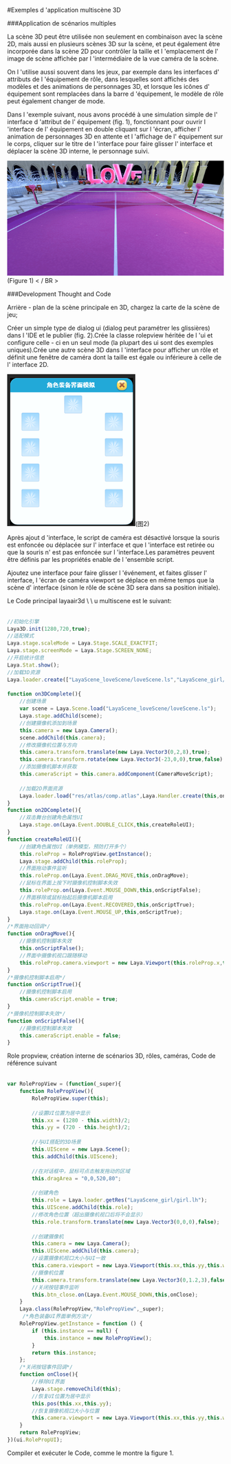 #Exemples d 'application multiscène 3D

###Application de scénarios multiples

La scène 3D peut être utilisée non seulement en combinaison avec la scène 2D, mais aussi en plusieurs scènes 3D sur la scène, et peut également être incorporée dans la scène 2D pour contrôler la taille et l 'emplacement de l' image de scène affichée par l 'intermédiaire de la vue caméra de la scène.

On l 'utilise aussi souvent dans les jeux, par exemple dans les interfaces d' attributs de l 'équipement de rôle, dans lesquelles sont affichés des modèles et des animations de personnages 3D, et lorsque les icônes d' équipement sont remplacées dans la barre d 'équipement, le modèle de rôle peut également changer de mode.

Dans l 'exemple suivant, nous avons procédé à une simulation simple de l' interface d 'attribut de l' équipement (fig. 1), fonctionnant pour ouvrir l 'interface de l' équipement en double cliquant sur l 'écran, afficher l' animation de personnages 3D en attente et l 'affichage de l' équipement sur le corps, cliquer sur le titre de l 'interface pour faire glisser l' interface et déplacer la scène 3D interne, le personnage suivi.

![1](img/1.gif)(Figure 1) < / BR >



###Development Thought and Code

Arrière - plan de la scène principale en 3D, chargez la carte de la scène de jeu;

Créer un simple type de dialog ui (dialog peut paramétrer les glissières) dans l 'IDE et le publier (fig. 2).Crée la classe rolepview héritée de l 'ui et configure celle - ci en un seul mode (la plupart des ui sont des exemples uniques).Crée une autre scène 3D dans l 'interface pour afficher un rôle et définit une fenêtre de caméra dont la taille est égale ou inférieure à celle de l' interface 2D.

![2](img/2.png)(图2)</br>


Après ajout d 'interface, le script de caméra est désactivé lorsque la souris est enfoncée ou déplacée sur l' interface et que l 'interface est retirée ou que la souris n' est pas enfoncée sur l 'interface.Les paramètres peuvent être définis par les propriétés enable de l 'ensemble script.

Ajoutez une interface pour faire glisser l 'événement, et faites glisser l' interface, l 'écran de caméra viewport se déplace en même temps que la scène d' interface (sinon le rôle de scène 3D sera dans sa position initiale).

Le Code principal layaair3d \ \ u multiscene est le suivant:


```typescript

//初始化引擎
Laya3D.init(1280,720,true);
//适配模式
Laya.stage.scaleMode = Laya.Stage.SCALE_EXACTFIT;
Laya.stage.screenMode = Laya.Stage.SCREEN_NONE;
//开启统计信息
Laya.Stat.show();
//加载3D资源
Laya.loader.create(["LayaScene_loveScene/loveScene.ls","LayaScene_girl/girl.lh"],Laya.Handler.create(this,on3DComplete));

function on3DComplete(){
    //创建场景
    var scene = Laya.Scene.load("LayaScene_loveScene/loveScene.ls");
    Laya.stage.addChild(scene);
    //创建摄像机添加到场景
    this.camera = new Laya.Camera();
    scene.addChild(this.camera);
    //修改摄像机位置与方向
    this.camera.transform.translate(new Laya.Vector3(0,2,8),true);
    this.camera.transform.rotate(new Laya.Vector3(-23,0,0),true,false);
    //添加摄像机脚本并获取
    this.cameraScript = this.camera.addComponent(CameraMoveScript);

    //加载2D界面资源
    Laya.loader.load("res/atlas/comp.atlas",Laya.Handler.create(this,on2DComplete));
}
function on2DComplete(){
    //双击舞台创建角色属性UI
    Laya.stage.on(Laya.Event.DOUBLE_CLICK,this,createRoleUI);
}
function createRoleUI(){
    //创建角色属性UI（单例模型，预防打开多个）
    this.roleProp = RolePropView.getInstance();
    Laya.stage.addChild(this.roleProp);
    //界面拖动事件监听
    this.roleProp.on(Laya.Event.DRAG_MOVE,this,onDragMove);
    //鼠标在界面上按下时摄像机控制脚本失效
    this.roleProp.on(Laya.Event.MOUSE_DOWN,this,onScriptFalse);
    //界面移除或鼠标抬起后摄像机脚本启用
    this.roleProp.on(Laya.Event.RECOVERED,this,onScriptTrue);
    Laya.stage.on(Laya.Event.MOUSE_UP,this,onScriptTrue);
}
/*界面拖动回调*/
function onDragMove(){
    //摄像机控制脚本失效
    this.onScriptFalse();
    //界面中摄像机视口跟随移动
    this.roleProp.camera.viewport = new Laya.Viewport(this.roleProp.x,this.roleProp.y,this.roleProp.width,roleProp.height);
}
/*摄像机控制脚本启用*/
function onScriptTrue(){
    //摄像机控制脚本启用
    this.cameraScript.enable = true;
}
/*摄像机控制脚本失效*/
function onScriptFalse(){
    //摄像机控制脚本失效
    this.cameraScript.enable = false;
}
```


Role propview, création interne de scénarios 3D, rôles, caméras, Code de référence suivant


```typescript

var RolePropView = (function(_super){
    function RolePropView(){
        RolePropView.super(this);

        //设置UI位置为居中显示
        this.xx = (1280 - this.width)/2;
        this.yy = (720 - this.height)/2;

        //与UI搭配的3D场景
        this.UIScene = new Laya.Scene();
        this.addChild(this.UIScene);

        //在对话框中，鼠标可点击触发拖动的区域
        this.dragArea = "0,0,520,80";

        //创建角色
        this.role = Laya.loader.getRes("LayaScene_girl/girl.lh");
        this.UIScene.addChild(this.role);
        //修改角色位置（超出摄像机视口后将不会显示）
        this.role.transform.translate(new Laya.Vector3(0,0,0),false);

        //创建摄像机
        this.camera = new Laya.Camera();
        this.UIScene.addChild(this.camera);
        //设置摄像机视口大小与UI一致
        this.camera.viewport = new Laya.Viewport(this.xx,this.yy,this.width,this.height);
        //摄像机位置
        this.camera.transform.translate(new Laya.Vector3(0,1.2,3),false);
        //关闭按钮事件监听
        this.btn_close.on(Laya.Event.MOUSE_DOWN,this,onClose);
    }
    Laya.class(RolePropView,"RolePropView",_super);
     /*角色装备UI界面单例方法*/
    RolePropView.getInstance = function () {
        if (this.instance == null) {
            this.instance = new RolePropView();
        }
        return this.instance;
    };
    /*关闭按钮事件回调*/
    function onClose(){
        //移除UI界面
        Laya.stage.removeChild(this);
        //恢复UI位置为居中显示
        this.pos(this.xx,this.yy);
        //恢复摄像机视口大小与位置
        this.camera.viewport = new Laya.Viewport(this.xx,this.yy,this.width,this.height);
    }
    return RolePropView;
})(ui.RolePropUI);
```


Compiler et exécuter le Code, comme le montre la figure 1.